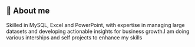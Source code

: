 ## 💫 About me
Skilled in MySQL, Excel and PowerPoint, with expertise in managing large datasets and developing actionable insights for business growth.I am doing various interships and self projects to enhance my skills
